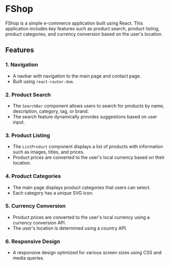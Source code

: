 # FShop

FShop is a simple e-commerce application built using React. This application includes key features such as product search, product listing, product categories, and currency conversion based on the user's location.

## Features

### 1. **Navigation**
- A navbar with navigation to the main page and contact page.
- Built using `react-router-dom`.

### 2. **Product Search**
- The `SearchBar` component allows users to search for products by name, description, category, tag, or brand.
- The search feature dynamically provides suggestions based on user input.

### 3. **Product Listing**
- The `ListProduct` component displays a list of products with information such as images, titles, and prices.
- Product prices are converted to the user's local currency based on their location.

### 4. **Product Categories**
- The main page displays product categories that users can select.
- Each category has a unique SVG icon.

### 5. **Currency Conversion**
- Product prices are converted to the user's local currency using a currency conversion API.
- The user's location is determined using a country API.

### 6. **Responsive Design**
- A responsive design optimized for various screen sizes using CSS and media queries.